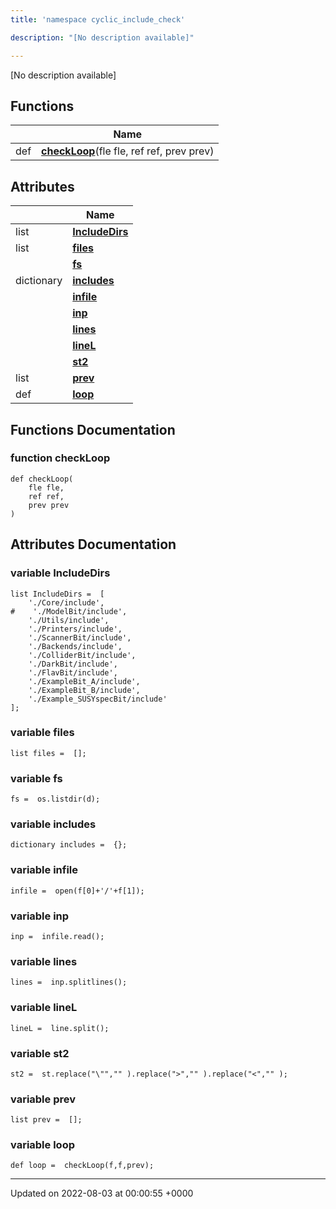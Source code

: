 ```yaml
---
title: 'namespace cyclic_include_check'

description: "[No description available]"

---
```







[No description available]

## Functions

|                | Name           |
| -------------- | -------------- |
| def | **[checkLoop](/documentation/code/gambit_sphinx/namespaces/namespacecyclic__include__check/#function-checkloop)**(fle fle, ref ref, prev prev) |

## Attributes

|                | Name           |
| -------------- | -------------- |
| list | **[IncludeDirs](/documentation/code/gambit_sphinx/namespaces/namespacecyclic__include__check/#variable-includedirs)**  |
| list | **[files](/documentation/code/gambit_sphinx/namespaces/namespacecyclic__include__check/#variable-files)**  |
| | **[fs](/documentation/code/gambit_sphinx/namespaces/namespacecyclic__include__check/#variable-fs)**  |
| dictionary | **[includes](/documentation/code/gambit_sphinx/namespaces/namespacecyclic__include__check/#variable-includes)**  |
| | **[infile](/documentation/code/gambit_sphinx/namespaces/namespacecyclic__include__check/#variable-infile)**  |
| | **[inp](/documentation/code/gambit_sphinx/namespaces/namespacecyclic__include__check/#variable-inp)**  |
| | **[lines](/documentation/code/gambit_sphinx/namespaces/namespacecyclic__include__check/#variable-lines)**  |
| | **[lineL](/documentation/code/gambit_sphinx/namespaces/namespacecyclic__include__check/#variable-linel)**  |
| | **[st2](/documentation/code/gambit_sphinx/namespaces/namespacecyclic__include__check/#variable-st2)**  |
| list | **[prev](/documentation/code/gambit_sphinx/namespaces/namespacecyclic__include__check/#variable-prev)**  |
| def | **[loop](/documentation/code/gambit_sphinx/namespaces/namespacecyclic__include__check/#variable-loop)**  |


## Functions Documentation

### function checkLoop

```
def checkLoop(
    fle fle,
    ref ref,
    prev prev
)
```



## Attributes Documentation

### variable IncludeDirs

```
list IncludeDirs =  [
    './Core/include',
#    './ModelBit/include',
    './Utils/include',
    './Printers/include',
    './ScannerBit/include',
    './Backends/include',    
    './ColliderBit/include',    
    './DarkBit/include',    
    './FlavBit/include',    
    './ExampleBit_A/include',    
    './ExampleBit_B/include',    
    './Example_SUSYspecBit/include'
];
```


### variable files

```
list files =  [];
```


### variable fs

```
fs =  os.listdir(d);
```


### variable includes

```
dictionary includes =  {};
```


### variable infile

```
infile =  open(f[0]+'/'+f[1]);
```


### variable inp

```
inp =  infile.read();
```


### variable lines

```
lines =  inp.splitlines();
```


### variable lineL

```
lineL =  line.split();
```


### variable st2

```
st2 =  st.replace("\"","" ).replace(">","" ).replace("<","" );
```


### variable prev

```
list prev =  [];
```


### variable loop

```
def loop =  checkLoop(f,f,prev);
```





-------------------------------

Updated on 2022-08-03 at 00:00:55 +0000
